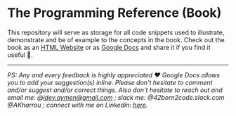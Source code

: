 # The Programming Reference (Book)

This repository will serve as storage for all code snippets used to illustrate, demonstrate and be of example to the concepts in the book. Check out the book as an [HTML Website](https://docs.google.com/document/d/e/2PACX-1vRIl_pkXRghf1LzFryOn5VfNycluCfgnOdLlFQku01IWMGAb5m2aM065mpGJ7_I-PePVwtyGrxaWCi4/pub) or as [Google Docs](https://docs.google.com/document/d/1o5Gq44C2VUEnR487WPrxhIp_KaX85VjLSg0jdpiQ4Jk/edit?usp=sharing) and share it if you find it useful 🙂.

----

_PS: Any and every feedback is highly appreciated ❤️ Google Docs allows you to add your suggestion(s) inline. Please don't hesitate to comment and/or suggest and/or correct things. Also don't hesitate to reach out and email me: @idev.aymen@gmail.com ; slack me: @42born2code.slack.com @AKharrou ; connect with me on Linkedin: [here](https://www.linkedin.com/in/aymen-kharroubi-83a673145?lipi=urn%3Ali%3Apage%3Ad_flagship3_profile_view_base_contact_details%3BZt07F%2BC7QHK%2BMtMg80CqBw%3D%3D)._
